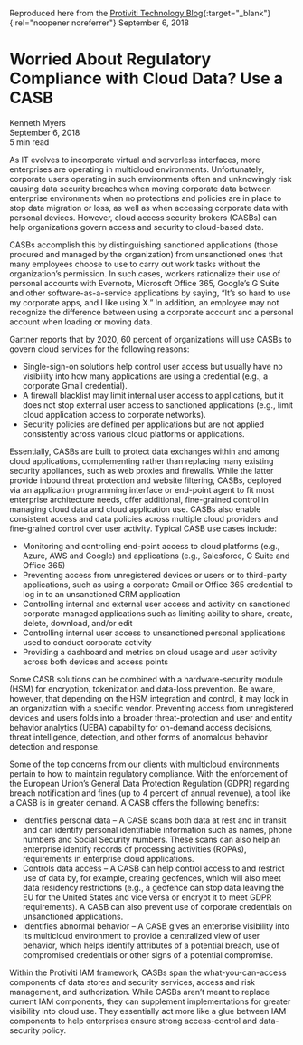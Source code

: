 Reproduced here from the [Protiviti Technology Blog](https://tcblog.protiviti.com/2018/09/06/worried-about-regulatory-compliance-with-cloud-data-use-a-casb/){:target="_blank"}{:rel="noopener noreferrer"}
September 6, 2018

# Worried About Regulatory Compliance with Cloud Data? Use a CASB

Kenneth Myers  
September 6, 2018  
5 min read  

As IT evolves to incorporate virtual and serverless interfaces, more enterprises are operating in multicloud environments. Unfortunately, corporate users operating in such environments often and unknowingly risk causing data security breaches when moving corporate data between enterprise environments when no protections and policies are in place to stop data migration or loss, as well as when accessing corporate data with personal devices. However, cloud access security brokers (CASBs) can help organizations govern access and security to cloud-based data.

CASBs accomplish this by distinguishing sanctioned applications (those procured and managed by the organization) from unsanctioned ones that many employees choose to use to carry out work tasks without the organization’s permission. In such cases, workers rationalize their use of personal accounts with Evernote, Microsoft Office 365, Google’s G Suite and other software-as-a-service applications by saying, “It’s so hard to use my corporate apps, and I like using X.” In addition, an employee may not recognize the difference between using a corporate account and a personal account when loading or moving data.

Gartner reports that by 2020, 60 percent of organizations will use CASBs to govern cloud services for the following reasons:

- Single-sign-on solutions help control user access but usually have no visibility into how many applications are using a credential (e.g., a corporate Gmail credential).
- A firewall blacklist may limit internal user access to applications, but it does not stop external user access to sanctioned applications (e.g., limit cloud application access to corporate networks).
- Security policies are defined per applications but are not applied consistently across various cloud platforms or applications.

Essentially, CASBs are built to protect data exchanges within and among cloud applications, complementing rather than replacing many existing security appliances, such as web proxies and firewalls. While the latter provide inbound threat protection and website filtering, CASBs, deployed via an application programming interface or end-point agent to fit most enterprise architecture needs, offer additional, fine-grained control in managing cloud data and cloud application use. CASBs also enable consistent access and data policies across multiple cloud providers and fine-grained control over user activity. Typical CASB use cases include:

- Monitoring and controlling end-point access to cloud platforms (e.g., Azure, AWS and Google) and applications (e.g., Salesforce, G Suite and Office 365)
- Preventing access from unregistered devices or users or to third-party applications, such as using a corporate Gmail or Office 365 credential to log in to an unsanctioned CRM application
- Controlling internal and external user access and activity on sanctioned corporate-managed applications such as limiting ability to share, create, delete, download, and/or edit
- Controlling internal user access to unsanctioned personal applications used to conduct corporate activity
- Providing a dashboard and metrics on cloud usage and user activity across both devices and access points

Some CASB solutions can be combined with a hardware-security module (HSM) for encryption, tokenization and data-loss prevention. Be aware, however, that depending on the HSM integration and control, it may lock in an organization with a specific vendor. Preventing access from unregistered devices and users folds into a broader threat-protection and user and entity behavior analytics (UEBA) capability for on-demand access decisions, threat intelligence, detection, and other forms of anomalous behavior detection and response.

Some of the top concerns from our clients with multicloud environments pertain to how to maintain regulatory compliance. With the enforcement of the European Union’s General Data Protection Regulation (GDPR) regarding breach notification and fines (up to 4 percent of annual revenue), a tool like a CASB is in greater demand. A CASB offers the following benefits:

- Identifies personal data – A CASB scans both data at rest and in transit and can identify personal identifiable information such as names, phone numbers and Social Security numbers. These scans can also help an enterprise identify records of processing activities (ROPAs), requirements in enterprise cloud applications.
- Controls data access – A CASB can help control access to and restrict use of data by, for example, creating geofences, which will also meet data residency restrictions (e.g., a geofence can stop data leaving the EU for the United States and vice versa or encrypt it to meet GDPR requirements). A CASB can also prevent use of corporate credentials on unsanctioned applications.
- Identifies abnormal behavior – A CASB gives an enterprise visibility into its multicloud environment to provide a centralized view of user behavior, which helps identify attributes of a potential breach, use of compromised credentials or other signs of a potential compromise.

Within the Protiviti IAM framework, CASBs span the what-you-can-access components of data stores and security services, access and risk management, and authorization. While CASBs aren’t meant to replace current IAM components, they can supplement implementations for greater visibility into cloud use. They essentially act more like a glue between IAM components to help enterprises ensure strong access-control and data-security policy.

